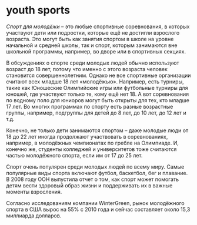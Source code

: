# youth sports

*Спорт для молодёжи* – это любые спортивные соревнования, в которых участвуют дети или подростки, которые ещё не достигли взрослого возраста. Это могут быть как занятия спортом в школе на уровне начальной и средней школы, так и спорт, которым занимаются вне школьной программы, например, во дворе или в спортивных секциях.

В обсуждениях о спорте среди молодых людей обычно используют возраст до 18 лет, потому что именно с этого возраста человек становится совершеннолетним. Однако не все спортивные организации считают всех младше 18 лет «молодёжью». Например, есть турниры, такие как Юношеские Олимпийские игры или футбольные турниры для юношей, где участвуют только те, кому ещё нет 18. А вот соревнования по водному поло для юниоров могут быть открыты для тех, кто младше 17 лет. Во многих программах по спорту есть разные возрастные группы, например, подгруппы для детей до 8 лет, до 10 лет, до 12 лет и т.д.

Конечно, не только дети занимаются спортом – даже молодые люди от 18 до 22 лет иногда продолжают участвовать в соревнованиях, например, в молодёжных чемпионатах по гребле на Олимпиаде. И, конечно же, студенты колледжей и университетов тоже считаются частью молодёжного спорта, если им от 17 до 25 лет.

Спорт очень популярен среди молодых людей по всему миру. Самые популярные виды спорта включают футбол, баскетбол, бег и плавание. В 2008 году ООН выпустила отчет о том, как спорт может помогать детям вести здоровый образ жизни и поддерживать их в важные моменты взросления.

Согласно исследованиям компании WinterGreen, рынок молодёжного спорта в США вырос на 55% с 2010 года и сейчас составляет около 15,3 миллиарда долларов.